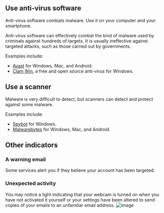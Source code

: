 [Title]: # (Is my computer infected?)
[Order]: # (5)

## Use anti-virus software

Anti-virus software combats malware. Use it on your computer and your smartphone. 
    
Anti-virus software can effectively combat the kind of malware used by criminals against hundreds of targets. It is usually ineffective against targeted attacks, such as those carried out by governments.

Examples include: 
* [Avast](https://www.avast.com) for Windows, Mac, and Android.  
* [Clam Win](http://www.clamwin.com/), a free and open source anti-virus for Windows.  

## Use a scanner

Malware is very difficult to detect, but scanners can detect and protect against some malware.  

Examples include:
* [Spybot](https://www.safer-networking.org/) for Windows. 
* [Malwarebytes](https://www.malwarebytes.org/) for Windows, Mac, and Android. 

## Other indicators 

### A warning email 
Some services alert you if they believe your account has been targeted. 

### Unexpected activity
You may notice a light indicating that your webcam is turned on when you have not activated it yourself or your settings have been altered to send copies of your emails to an unfamiliar email address.
![image](malware2.png)
